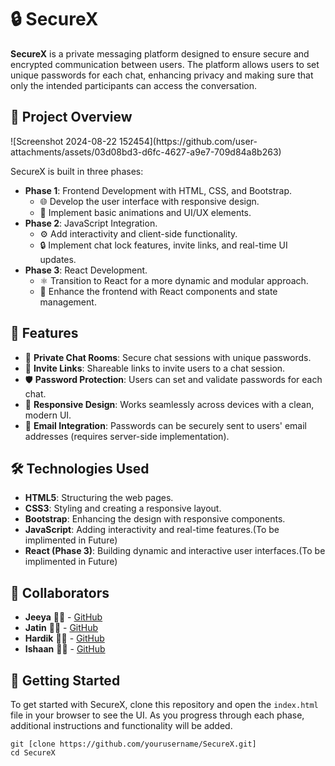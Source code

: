 <h1>🔒 SecureX</h1>
    <p><strong>SecureX</strong> is a private messaging platform designed to ensure secure and encrypted communication between users. The platform allows users to set unique passwords for each chat, enhancing privacy and making sure that only the intended participants can access the conversation.</p>
    <h2>🚀 Project Overview</h2>
    ![Screenshot 2024-08-22 152454](https://github.com/user-attachments/assets/03d08bd3-d6fc-4627-a9e7-709d84a8b263)
    <p>SecureX is built in three phases:</p>
    <ul>
        <li><strong>Phase 1</strong>: Frontend Development with HTML, CSS, and Bootstrap.
            <ul>
                <li>🌐 Develop the user interface with responsive design.</li>
                <li>🎨 Implement basic animations and UI/UX elements.</li>
            </ul>
        </li>
        <li><strong>Phase 2</strong>: JavaScript Integration.
            <ul>
                <li>⚙️ Add interactivity and client-side functionality.</li>
                <li>🔒 Implement chat lock features, invite links, and real-time UI updates.</li>
            </ul>
        </li>
        <li><strong>Phase 3</strong>: React Development.
            <ul>
                <li>⚛️ Transition to React for a more dynamic and modular approach.</li>
                <li>🚀 Enhance the frontend with React components and state management.</li>
            </ul>
        </li>
    </ul>
    <h2>🌟 Features</h2>
    <ul>
        <li>🔐 <strong>Private Chat Rooms</strong>: Secure chat sessions with unique passwords.</li>
        <li>🔗 <strong>Invite Links</strong>: Shareable links to invite users to a chat session.</li>
        <li>🛡️ <strong>Password Protection</strong>: Users can set and validate passwords for each chat.</li>
        <li>📱 <strong>Responsive Design</strong>: Works seamlessly across devices with a clean, modern UI.</li>
        <li>📧 <strong>Email Integration</strong>: Passwords can be securely sent to users' email addresses (requires server-side implementation).</li>
    </ul>
    <h2>🛠️ Technologies Used</h2>
    <ul>
        <li><strong>HTML5</strong>: Structuring the web pages.</li>
        <li><strong>CSS3</strong>: Styling and creating a responsive layout.</li>
        <li><strong>Bootstrap</strong>: Enhancing the design with responsive components.</li>
        <li><strong>JavaScript</strong>: Adding interactivity and real-time features.(To be implimented in Future)</li>
        <li><strong>React (Phase 3)</strong>: Building dynamic and interactive user interfaces.(To be implimented in Future)</li>
    </ul>
    <h2>👥 Collaborators</h2>
    <ul>
        <li><strong>Jeeya</strong> 🧑‍💻 - <a href="https://github.com/jeeya-github" target="_blank">GitHub</a></li>
        <li><strong>Jatin</strong> 👨‍💻 - <a href="https://github.com/jatin-github" target="_blank">GitHub</a></li>
        <li><strong>Hardik</strong> 👨‍💻 - <a href="https://github.com/hardik-github" target="_blank">GitHub</a></li>
        <li><strong>Ishaan</strong> 👨‍💻 - <a href="https://github.com/ishaan-github" target="_blank">GitHub</a></li>
    </ul> 
    <h2>🚀 Getting Started</h2>
    <p>To get started with SecureX, clone this repository and open the <code>index.html</code> file in your browser to see the UI. As you progress through each phase, additional instructions and functionality will be added.</p>
    <pre>
<code>git [clone https://github.com/yourusername/SecureX.git]
cd SecureX
</code>
    </pre>
